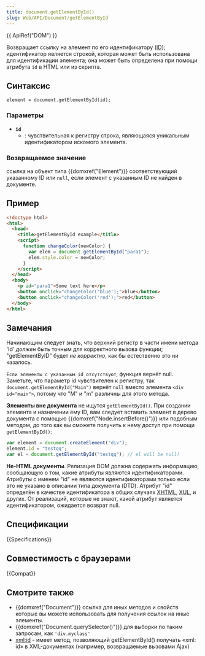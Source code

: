 ```yaml
---
title: document.getElementById()
slug: Web/API/Document/getElementById
---
```


{{ ApiRef("DOM") }}

Возвращает ссылку на элемент по его идентификатору ([ID](/ru/docs/DOM/element.id)); идентификатор является строкой, которая может быть использована для идентификации элемента; она может быть определена при помощи атрибута `id` в HTML или из скрипта.

## Синтаксис

```
element = document.getElementById(id);
```

### Параметры

- **`id`**
  - : чувствительная к регистру строка, являющаяся уникальным идентификатором искомого элемента.

### Возвращаемое значение

ссылка на объект типа {{domxref("Element")}} соответствующий указанному ID или `null`, если элемент с указанным ID не найден в документе.

## Пример

```html
<!doctype html>
<html>
  <head>
    <title>getElementById example</title>
    <script>
      function changeColor(newColor) {
        var elem = document.getElementById("para1");
        elem.style.color = newColor;
      }
    </script>
  </head>
  <body>
    <p id="para1">Some text here</p>
    <button onclick="changeColor('blue');">blue</button>
    <button onclick="changeColor('red');">red</button>
  </body>
</html>
```

## Замечания

Начинающим следует знать, что верхний регистр в части имени метода 'Id' _должен_ быть точным для корректного вызова функции; "getElementByID" будет _не корректно_, как бы естественно это ни казалось.

`Если элементы с указанным id отсутствуют`, функция вернёт null. Заметьте, что параметр id чувствителен к регистру, так `document.getElementById("Main")` вернёт `null` вместо элемента `<div id="main">`, потому что "M" и "m" различны для этого метода.

**Элементы вне документа** не ищутся `getElementById()`. При создании элемента и назначении ему ID, вам следует вставить элемент в дерево документа с помощью {{domxref("Node.insertBefore()")}} или подобным методом, до того как вы сможете получить к нему доступ при помощи `getElementById()`:

```js
var element = document.createElement("div");
element.id = "testqq";
var el = document.getElementById("testqq"); // el will be null!
```

**Не-HTML документы**. Релизация DOM должна содержать информацию, сообщающую о том, какие атрибуты являются идентификаторами. Атрибуты с именем "id" не являются идентификаторами только если это не указано в описании типа документа (DTD). Атрибут "id" определён в качестве идентификатора в общих случаях [XHTML](/ru/docs/XHTML), [XUL](/ru/docs/XUL), и других. От реализаций, которые не знают, какой атрибут является идентификатором, ожидается возврат null.

## Спецификации

{{Specifications}}

## Совместимость с браузерами

{{Compat}}

## Смотрите также

- {{domxref("Document")}} ссылка для иных методов и свойств которые вы можете использовать для получения ссылок на иные элементы.
- {{domxref("Document.querySelector()")}} для выборки по таким запросам, как `'div.myclass'`
- [xml:id](/ru/docs/xml/xml:id) - имеет метод, позволяющий getElementById() получать «xml: id» в XML-документах (например, возвращаемые вызовами Ajax)
